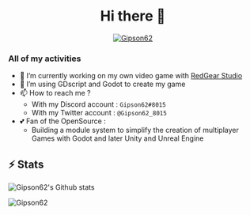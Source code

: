 <h1 align = "center"> Hi there 👋</h1>

<p align="center"> <a href="https://github.com/ryo-ma/github-profile-trophy"><img src="https://github-profile-trophy.vercel.app/?username=Gipson62&theme=radical" alt="Gipson62" /></a> </p>

### All of my activities

- 🔭 I’m currently working on my own video game with [RedGear Studio](https://github.com/RedGear-Studio)
- 🌱 I’m using GDscript and Godot to create my game
- 📫 How to reach me ? 
   - With my Discord account : `Gipson62#8015`
   - With my Twitter account : `@Gipson62_8015`
- 💕 Fan of the OpenSource :
   - Building a module system to simplify the creation of multiplayer Games with Godot and later Unity and Unreal Engine

## ⚡ Stats
<img src="https://github-readme-stats.vercel.app/api?username=Gipson62&theme=radical&show_icons=true&count_private=true" alt="Gipson62's Github stats">
</p>

<p><img align="center" src="https://github-readme-streak-stats.herokuapp.com/?user=Gipson62&theme=radical" alt="Gipson62" /></p>
